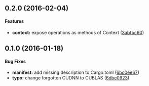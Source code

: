 <a name="0.2.0"></a>
## 0.2.0 (2016-02-04)

#### Features

* **context:**  expose operations as methods of Context ([3abfbc60](https://github.com/autumnai/rust-cublas/commit/3abfbc6090f632879dd6dfdfda0015fd0a392ee9))

<a name="0.1.0"></a>
## 0.1.0 (2016-01-18)

#### Bug Fixes

* **manifest:**  add missing description to Cargo.toml ([6bc0ee67](https://github.com/autumnai/rust-cublas/commit/6bc0ee67573468d31f81119b526a579a7fe51fbf))
* **typo:**  change forgotten CUDNN to CUBLAS ([6dbe0923](https://github.com/autumnai/rust-cublas/commit/6dbe09233a5daa22a98cf8d11de956fccefd54b8))
